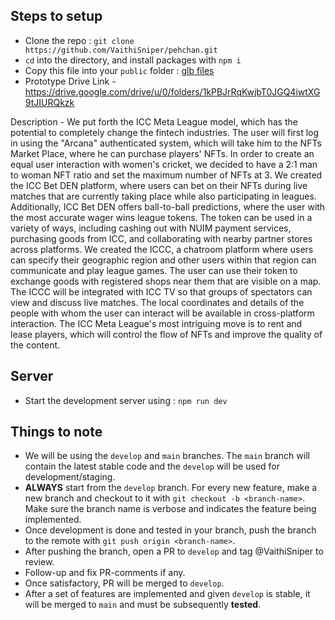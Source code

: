 ## Steps to setup

- Clone the repo : `git clone https://github.com/VaithiSniper/pehchan.git`
- `cd` into the directory, and install packages with `npm i`
- Copy this file into your `public` folder : [glb files](https://drive.google.com/drive/folders/1nAkVwnHdj8YxGgsEiHLi9Ee7TtipRKHi?usp=share_link)
- Prototype Drive Link - https://drive.google.com/drive/u/0/folders/1kPBJrRqKwjbT0JGQ4iwtXG9tJIURQkzk

Description - We put forth the ICC Meta League model, which has the potential to completely change the fintech industries. The user will first log in using the "Arcana" authenticated system, which will take him to the NFTs Market Place, where he can purchase players' NFTs. In order to create an equal user interaction with women's cricket, we decided to have a 2:1 man to woman NFT ratio and set the maximum number of NFTs at 3. We created the ICC Bet DEN platform, where users can bet on their NFTs during live matches that are currently taking place while also participating in leagues. Additionally, ICC Bet DEN offers ball-to-ball predictions, where the user with the most accurate wager wins league tokens. The token can be used in a variety of ways, including cashing out with NUIM payment services, purchasing goods from ICC, and collaborating with nearby partner stores across platforms. We created the ICCC, a chatroom platform where users can specify their geographic region and other users within that region can communicate and play league games. The user can use their token to exchange goods with registered shops near them that are visible on a map. The ICCC will be integrated with ICC TV so that groups of spectators can view and discuss live matches. The local coordinates and details of the people with whom the user can interact will be available in cross-platform interaction. The ICC Meta League's most intriguing move is to rent and lease players, which will control the flow of NFTs and improve the quality of the content.

## Server

- Start the development server using : `npm run dev`

## Things to note

- We will be using the `develop` and `main` branches. The `main` branch will contain the latest stable code and the `develop` will be used for development/staging.
- **ALWAYS** start from the `develop` branch. For every new feature, make a new branch and checkout to it with `git checkout -b <branch-name>`. Make sure the branch name is verbose and indicates the feature being implemented.
- Once development is done and tested in your branch, push the branch to the remote with `git push origin <branch-name>`.
- After pushing the branch, open a PR to `develop` and tag @VaithiSniper to review.
- Follow-up and fix PR-comments if any.
- Once satisfactory, PR will be merged to `develop`.
- After a set of features are implemented and given `develop` is stable, it will be merged to `main` and must be subsequently **tested**.
